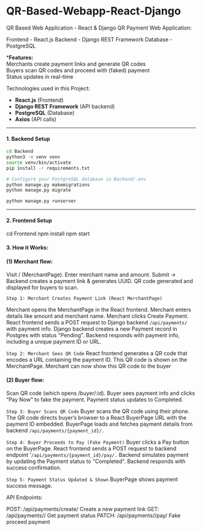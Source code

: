 # QR-Based-Webapp-React-Django
QR Based Web Application - React &amp; Django
QR Payment Web Application:

Frontend - React.js
Backend - Django REST Framework
Database - PostgreSQL

***Features:**  
    Merchants create payment links and generate QR codes  
    Buyers scan QR codes and proceed with (faked) payment  
    Status updates in real-time


Technologies used in this Project: 

- **React.js** (Frontend)
- **Django REST Framework** (API backend)
- **PostgreSQL** (Database)
- **Axios** (API calls)

---

#### 1. Backend Setup

```bash
cd Backend
python3 -m venv venv
source venv/bin/activate
pip install -r requirements.txt

# Configure your PostgreSQL database in Backend/.env 
python manage.py makemigrations
python manage.py migrate

python manage.py runserver

```

---

#### 2. Frontend Setup
cd Frontend
npm install
npm start


#### 3. How it Works:

#### (1) Merchant flow:

Visit / (MerchantPage).
Enter merchant name and amount.
Submit → Backend creates a payment link & generates UUID.
QR code generated and displayed for buyers to scan.

```Step 1: Merchant Creates Payment Link (React MerchantPage)```

Merchant opens the MerchantPage in the React frontend.
Merchant enters details like amount and merchant name.
Merchant clicks Create Payment.
React frontend sends a POST request to Django backend ```/api/payments/``` with payment info.
Django backend creates a new Payment record in Postgres with status "Pending".
Backend responds with payment info, including a unique payment ID or URL.

```Step 2: Merchant Sees QR Code```
React frontend generates a QR code that encodes a URL containing the payment ID.
This QR code is shown on the MerchantPage.
Merchant can now show this QR code to the buyer


#### (2) Buyer flow:

Scan QR code (which opens /buyer/:id).
Buyer sees payment info and clicks “Pay Now” to fake the payment.
Payment status updates to Completed.

```Step 3: Buyer Scans QR Code```
Buyer scans the QR code using their phone.
The QR code directs buyer’s browser to a React BuyerPage URL with the payment ID embedded.
BuyerPage loads and fetches payment details from backend ```/api/payments/{payment_id}/.```

```Step 4: Buyer Proceeds to Pay (Fake Payment)```
Buyer clicks a Pay button on the BuyerPage.
React frontend sends a POST request to backend endpoint '```/api/payments/{payment_id}/pay/.```
Backend simulates payment by updating the Payment status to "Completed".
Backend responds with success confirmation.



```Step 5: Payment Status Updated & Shown```
BuyerPage shows payment success message.



API Endpoints:

POST:    /api/payments/create/	Create a new payment link
GET:     /api/payments/<id>/	Get payment status
PATCH:	 /api/payments/<id>/pay/	Fake proceed payment
